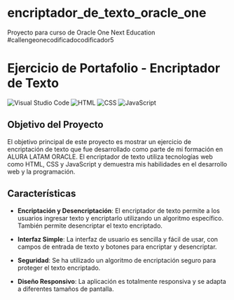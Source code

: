 # encriptador_de_texto_oracle_one
Proyecto para curso de Oracle One Next Education
#callengeonecodificadocodificador5

# Ejercicio de Portafolio - Encriptador de Texto

![Visual Studio Code](https://img.shields.io/badge/IDE-Visual%20Studio%20Code-blue)
![HTML](https://img.shields.io/badge/Lenguaje-HTML-orange)
![CSS](https://img.shields.io/badge/Lenguaje-CSS-blue)
![JavaScript](https://img.shields.io/badge/Lenguaje-JavaScript-yellow)

## Objetivo del Proyecto

El objetivo principal de este proyecto es mostrar un ejercicio de encriptación de texto que fue desarrollado como parte de mi formación en ALURA LATAM ORACLE. El encriptador de texto utiliza tecnologías web como HTML, CSS y JavaScript y demuestra mis habilidades en el desarrollo web y la programación.

## Características

- **Encriptación y Desencriptación**: El encriptador de texto permite a los usuarios ingresar texto y encriptarlo utilizando un algoritmo específico. También permite desencriptar el texto encriptado.

- **Interfaz Simple**: La interfaz de usuario es sencilla y fácil de usar, con campos de entrada de texto y botones para encriptar y desencriptar.

- **Seguridad**: Se ha utilizado un algoritmo de encriptación seguro para proteger el texto encriptado.

- **Diseño Responsivo**: La aplicación es totalmente responsiva y se adapta a diferentes tamaños de pantalla.
